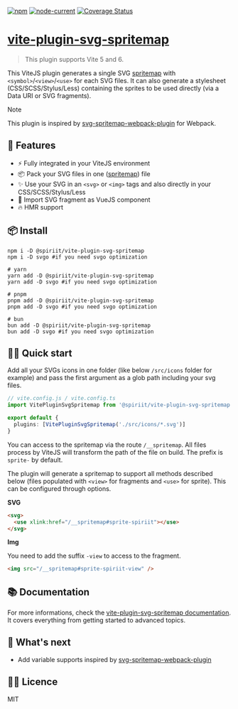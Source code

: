 [![npm](https://img.shields.io/npm/v/@spiriit/vite-plugin-svg-spritemap)](https://www.npmjs.com/package/@spiriit/vite-plugin-svg-spritemap) [![node-current](https://img.shields.io/node/v/@spiriit/vite-plugin-svg-spritemap)](https://nodejs.org/) [![Coverage Status](https://coveralls.io/repos/github/SpiriitLabs/vite-plugin-svg-spritemap/badge.svg?branch=main)](https://coveralls.io/github/SpiriitLabs/vite-plugin-svg-spritemap?branch=main)

# [vite-plugin-svg-spritemap](https://spiriitlabs.github.io/vite-plugin-svg-spritemap)

> This plugin supports Vite 5 and 6.

This ViteJS plugin generates a single SVG [spritemap](https://css-tricks.com/svg-sprites-use-better-icon-fonts/) with `<symbol>`/`<view>`/`<use>` for each SVG files. It can also generate a stylesheet (CSS/SCSS/Stylus/Less) containing the sprites to be used directly (via a Data URI or SVG fragments).

> [!NOTE]
> This plugin is inspired by [svg-spritemap-webpack-plugin](https://github.com/cascornelissen/svg-spritemap-webpack-plugin) for Webpack.

## 🚀 Features

- ⚡ Fully integrated in your ViteJS environment
- 📦 Pack your SVG files in one ([spritemap](https://css-tricks.com/svg-sprites-use-better-icon-fonts/)) file
- ✨ Use your SVG in an `<svg>` or `<img>` tags and also directly in your CSS/SCSS/Stylus/Less
- 🍕 Import SVG fragment as VueJS component
- 🔥 HMR support

## 📦 Install

```shell
npm i -D @spiriit/vite-plugin-svg-spritemap
npm i -D svgo #if you need svgo optimization

# yarn
yarn add -D @spiriit/vite-plugin-svg-spritemap
yarn add -D svgo #if you need svgo optimization

# pnpm
pnpm add -D @spiriit/vite-plugin-svg-spritemap
pnpm add -D svgo #if you need svgo optimization

# bun
bun add -D @spiriit/vite-plugin-svg-spritemap
bun add -D svgo #if you need svgo optimization
```

## 👨‍💻 Quick start

Add all your SVGs icons in one folder (like below `/src/icons` folder for example) and pass the first argument as a glob path including your svg files.

```ts
// vite.config.js / vite.config.ts
import VitePluginSvgSpritemap from '@spiriit/vite-plugin-svg-spritemap'

export default {
  plugins: [VitePluginSvgSpritemap('./src/icons/*.svg')]
}
```

You can access to the spritemap via the route `/__spritemap`. All files process by ViteJS will transform the path of the file on build. The prefix is `sprite-` by default.

The plugin will generate a spritemap to support all methods described below (files populated with `<view>` for fragments and `<use>` for sprite). This can be configured through options.

**SVG**

```html
<svg>
  <use xlink:href="/__spritemap#sprite-spiriit"></use>
</svg>
```

**Img**

You need to add the suffix `-view` to access to the fragment.

```html
<img src="/__spritemap#sprite-spiriit-view" />
```

## 📚 Documentation

For more informations, check the [vite-plugin-svg-spritemap documentation](https://spiriitlabs.github.io/vite-plugin-svg-spritemap). It covers everything from getting started to advanced topics.

## 🏃 What's next

- Add variable supports inspired by [svg-spritemap-webpack-plugin](https://github.com/cascornelissen/svg-spritemap-webpack-plugin/blob/master/docs/variables.md)

## 👨‍💼 Licence

MIT
